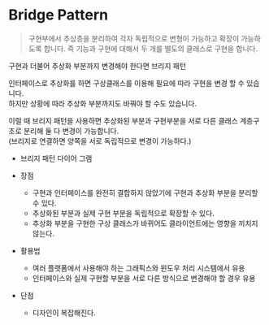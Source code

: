 # Bridge Pattern

> 구현부에서 추상층을 분리하여 각자 독립적으로 변형이 가능하고 확장이 가능하도록 합니다. 즉 기능과 구현에 대해서 두 개를 별도의 클래스로 구현을 합니다.

구현과 더불어 추상화 부분까지 변경해야 한다면 브리지 패턴

인터페이스로 추상화를 하면 구상클래스를 이용해 필요에 따라 구현을 변경 할 수 있습니다.<br>
하지만 상황에 따라 추상화 부분까지도 바꿔야 할 수도 있습니다.

이럴 때 브리지 패턴을 사용하면 추상화된 부분과 구현부분을 서로 다른 클래스 계층구조로 분리해 둘 다 변경이 가능합니다.
<br>(브리지로 연결하면 양쪽을 서로 독립적으로 변경이 가능하다.)

- 브리지 패턴 다이어 그램



- 장점
    - 구현과 인터페이스를 완전히 결합하지 않았기에 구현과 추상화 부분을 분리할 수 있다.
    - 추상화된 부분과 실제 구현 부분을 독립적으로 확장할 수 있다.
    - 추상화 부분을 구현한 구상 클래스가 바뀌어도 클라이언트에는 영향을 끼치지 않는다.


- 활용법
    - 여러 플랫폼에서 사용해야 하는 그래픽스와 윈도우 처리 시스템에서 유용
    - 인터페이스와 실제 구현할 부분을 서로 다른 방식으로 변경해야 할 경우 유용


- 단점
    - 디자인이 복잡해진다.